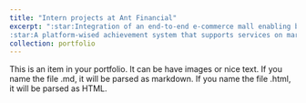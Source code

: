 ```yaml
---
title: "Intern projects at Ant Financial"
excerpt: ":star:Integration of an end-to-end e-commerce mall enabling buy and refund with reward points<br>
:star:A platform-wised achievement system that supports services on marketing pages<br/><img src='/images/internproject1.jpg' width="216" height="468">"
collection: portfolio
---
```


This is an item in your portfolio. It can be have images or nice text. If you name the file .md, it will be parsed as markdown. If you name the file .html, it will be parsed as HTML. 
